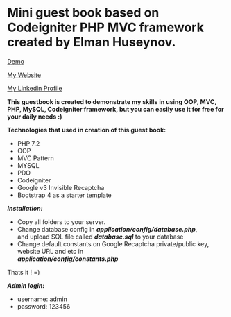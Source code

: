# Mini guest book based on Codeigniter PHP MVC framework created by Elman Huseynov.


[Demo](https://ci_guestbook.ehuseynov.com)

[My Website](https://ehuseynov.com/)

[My Linkedin Profile](https://linkedin.com/in/huseyn0w)



**This guestbook is created to demonstrate my skills in using OOP, MVC, PHP, MySQL, Codeigniter framework, but you can easily use it for free for your daily needs :)**


**Technologies that used in creation of this guest book:**
- PHP 7.2
- OOP
- MVC Pattern
- MYSQL 
- PDO
- Codeigniter
- Google v3 Invisible Recaptcha
- Bootstrap 4 as a starter template

***Installation:***
- Copy all folders to your server.
- Change database config in ***application/config/database.php***, <br> and upload SQL file called ***database.sql*** to your database
- Change default constants on Google Recaptcha private/public key, website URL and etc in <br> ***application/config/constants.php***

Thats it ! =)

***Admin login:***
- username: admin
- password: 123456